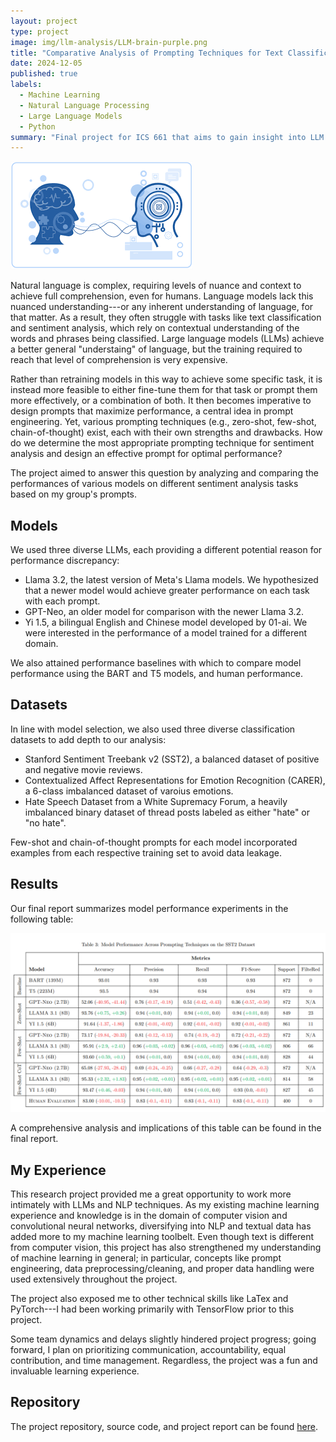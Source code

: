 ```yaml
---
layout: project
type: project
image: img/llm-analysis/LLM-brain-purple.png
title: "Comparative Analysis of Prompting Techniques for Text Classification Across Multiple LLMs"
date: 2024-12-05
published: true
labels:
  - Machine Learning
  - Natural Language Processing
  - Large Language Models
  - Python
summary: "Final project for ICS 661 that aims to gain insight into LLM prompting techniques and design."
---
```


<img alt="Some generic NLP image" src="../img/llm-analysis/generic-nlp.png">

Natural language is complex, requiring levels of nuance and context to achieve full comprehension, even for humans. Language models lack this nuanced understanding---or any inherent understanding of language, for that matter. As a result, they often struggle with tasks like text classification and sentiment analysis, which rely on contextual understanding of the words and phrases being classified. Large language models (LLMs) achieve a better general "understaing" of language, but the training required to reach that level of comprehension is very expensive. 

Rather than retraining models in this way to achieve some specific task, it is instead more feasible to either fine-tune them for that task or prompt them more effectively, or a combination of both. It then becomes imperative to design prompts that maximize performance, a central idea in prompt engineering. Yet, various prompting techniques (e.g., zero-shot, few-shot, chain-of-thought) exist, each with their own strengths and drawbacks. How do we determine the most appropriate prompting technique for sentiment analysis and design an effective prompt for optimal performance?

The project aimed to answer this question by analyzing and comparing the performances of various models on different sentiment analysis tasks based on my group's prompts.

## Models

We used three diverse LLMs, each providing a different potential reason for performance discrepancy:
<ul>
<li>Llama 3.2, the latest version of Meta's Llama models. We hypothesized that a newer model would achieve greater performance on each task with each prompt.</li>
<li>GPT-Neo, an older model for comparison with the newer Llama 3.2.</li>
<li>Yi 1.5, a bilingual English and Chinese model developed by 01-ai. We were interested in the performance of a model trained for a different domain.</li>
</ul>

We also attained performance baselines with which to compare model performance using the BART and T5 models, and human performance.

## Datasets

In line with model selection, we also used three diverse classification datasets to add depth to our analysis:
<ul>
<li>Stanford Sentiment Treebank v2 (SST2),  a balanced dataset of positive and negative movie reviews.</li>
<li>Contextualized Affect Representations for Emotion Recognition (CARER), a 6-class imbalanced dataset of varoius emotions.</li>
<li>Hate Speech Dataset from a White Supremacy Forum, a heavily imbalanced binary dataset of thread posts labeled as either "hate" or "no hate".</li>
</ul>

Few-shot and chain-of-thought prompts for each model incorporated examples from each respective training set to avoid data leakage.

## Results

Our final report summarizes model performance experiments in the following table:

<img alt="Performance across LLMs" src="../img/llm-analysis/results-table.png">

A comprehensive analysis and implications of this table can be found in the final report.

## My Experience

This research project provided me a great opportunity to work more intimately with LLMs and NLP techniques. As my existing machine learning experience and knowledge is in the domain of computer vision and convolutional neural networks, diversifying into NLP and textual data has added more to my machine learning toolbelt. Even though text is different from computer vision, this project has also strengthened my understanding of machine learning in general; in particular, concepts like prompt engineering, data preprocessing/cleaning, and proper data handling were used extensively throughout the project.

The project also exposed me to other technical skills like LaTex and PyTorch---I had been working primarily with TensorFlow prior to this project.

Some team dynamics and delays slightly hindered project progress; going forward, I plan on prioritizing communication, accountability, equal contribution, and time management. Regardless, the project was a fun and invaluable learning experience.

## Repository

The project repository, source code, and project report can be found <a href="https://github.com/jaydent22/661-final-project/tree/main">here</a>.